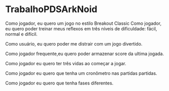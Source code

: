 # TrabalhoPDSArkNoid
Como jogador, eu quero um jogo no estilo  Breakout Classic
Como jogador, eu quero poder treinar meus reflexos em três níveis de dificuldade: fácil, normal e difícil.

Como usuário, eu quero poder me distrair com um jogo divertido.

Como jogador frequente,eu quero poder armazenar score da ultima jogada.

Como jogador eu quero ter três vidas ao começar a jogar.

Como jogador eu quero que tenha um cronômetro nas partidas partidas.

Como jogador eu quero que tenha fases diferentes.
